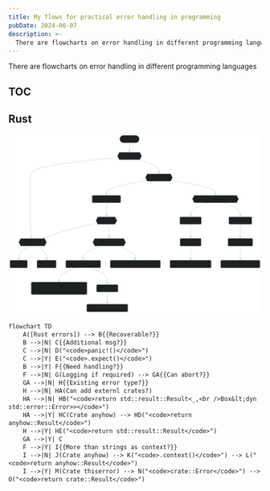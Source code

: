```yaml
---
title: My flows for practical error handling in programming
pubDate: 2024-06-07
description: >-
  There are flowcharts on error handling in different programming languages
---
```


<!-- Copyright (C) myl7 -->
<!-- SPDX-License-Identifier: CC-BY-SA-4.0 -->

There are flowcharts on error handling in different programming languages

## TOC

## Rust

<div aria-describedby="rust-error-handling-flow">

![Rust error handling flow](./2024-06-07/rust_error_handling.svg)

</div>

<div id="rust-error-handling-flow" class="sr-only">

```mermaid
flowchart TD
    A([Rust errors]) --> B{{Recoverable?}}
    B -->|N| C{{Additional msg?}}
    C -->|N| D("<code>panic!()</code>")
    C -->|Y| E("<code>.expect()</code>")
    B -->|Y| F{{Need handling?}}
    F -->|N| G(Logging if required) --> GA{{Can abort?}}
    GA -->|N| H{{Existing error type?}}
    H -->|N| HA(Can add externl crates?)
    HA -->|N| HB("<code>return std::result::Result<_,<br />Box&lt;dyn std::error::Error>></code>")
    HA -->|Y| HC(Crate anyhow) --> HD("<code>return anyhow::Result</code>")
    H -->|Y| HE("<code>return std::result::Result</code>")
    GA -->|Y| C
    F -->|Y| I{{More than strings as context?}}
    I -->|N| J(Crate anyhow) --> K("<code>.context()</code>") --> L("<code>return anyhow::Result</code>")
    I -->|Y| M(Crate thiserror) --> N("<code>crate::Error</code>") --> O("<code>return crate::Result</code>")
```

</div>
